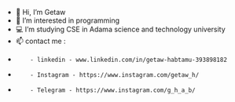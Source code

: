 - 👋 Hi, I’m Getaw
- 👀 I’m interested in programming
- 💻 I’m studying CSE in Adama science and technology university
- 📫 contact me :
-         - linkedin - www.linkedin.com/in/getaw-habtamu-393898182
-         - Instagram - https://www.instagram.com/getaw_h/
-         - Telegram - https://www.instagram.com/g_h_a_b/
